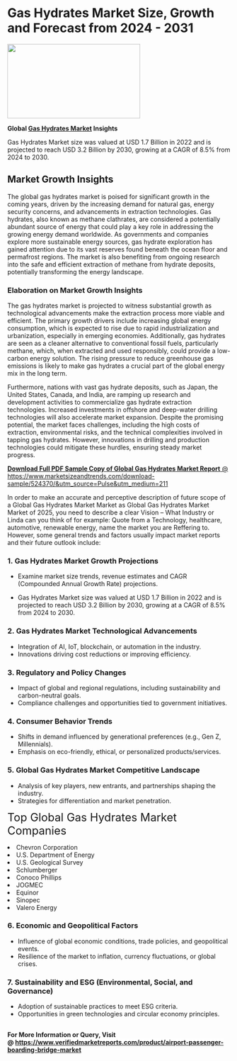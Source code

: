 <H1>Gas Hydrates Market Size, Growth and Forecast from 2024 - 2031</H1><img class="aligncenter size-medium wp-image-584254" src="https://thirdeyenews.in/wp-content/uploads/2024/09/Global-Market-Research-300x168.jpeg" alt="" width="300" height="168" /><p><strong>Global&nbsp;<a href="https://www.marketsizeandtrends.com/download-sample/524370/&amp;utm_source=Pulse&amp;utm_medium=211">Gas Hydrates Market</a> Insights</strong></p><p>Gas Hydrates Market size was valued at USD 1.7 Billion in 2022 and is projected to reach USD 3.2 Billion by 2030, growing at a CAGR of 8.5% from 2024 to 2030.</p><p><h2>Market Growth Insights</h2> <p>The global gas hydrates market is poised for significant growth in the coming years, driven by the increasing demand for natural gas, energy security concerns, and advancements in extraction technologies. Gas hydrates, also known as methane clathrates, are considered a potentially abundant source of energy that could play a key role in addressing the growing energy demand worldwide. As governments and companies explore more sustainable energy sources, gas hydrate exploration has gained attention due to its vast reserves found beneath the ocean floor and permafrost regions. The market is also benefiting from ongoing research into the safe and efficient extraction of methane from hydrate deposits, potentially transforming the energy landscape.</p> <p><a href="#"></a></p> <h3>Elaboration on Market Growth Insights</h3> <p>The gas hydrates market is projected to witness substantial growth as technological advancements make the extraction process more viable and efficient. The primary growth drivers include increasing global energy consumption, which is expected to rise due to rapid industrialization and urbanization, especially in emerging economies. Additionally, gas hydrates are seen as a cleaner alternative to conventional fossil fuels, particularly methane, which, when extracted and used responsibly, could provide a low-carbon energy solution. The rising pressure to reduce greenhouse gas emissions is likely to make gas hydrates a crucial part of the global energy mix in the long term.</p> <p>Furthermore, nations with vast gas hydrate deposits, such as Japan, the United States, Canada, and India, are ramping up research and development activities to commercialize gas hydrate extraction technologies. Increased investments in offshore and deep-water drilling technologies will also accelerate market expansion. Despite the promising potential, the market faces challenges, including the high costs of extraction, environmental risks, and the technical complexities involved in tapping gas hydrates. However, innovations in drilling and production technologies could mitigate these hurdles, ensuring steady market progress.</p> <p><a href="#"></p><p><span class=""><strong>Download Full PDF Sample Copy of Global Gas Hydrates Market Report</strong> @ <a href="https://www.marketsizeandtrends.com/download-sample/524370/&amp;utm_source=Pulse&amp;utm_medium=211" target="_blank">https://www.marketsizeandtrends.com/download-sample/524370/&amp;utm_source=Pulse&amp;utm_medium=211</a></span></p><p>In order to make an accurate and perceptive description of future scope of a Global&nbsp;Gas Hydrates Market Market as Global&nbsp;Gas Hydrates Market Market of 2025, you need to describe a clear Vision &ndash; What Industry or Linda can you think of for example: Quote from a Technology, healthcare, automotive, renewable energy, name the market you are Reffering to. However, some general trends and factors usually impact market reports and their future outlook include:</p><h3>1.&nbsp;<strong>Gas Hydrates Market Growth Projections</strong></h3><ul><li>Examine market size trends, revenue estimates and CAGR (Compounded Annual Growth Rate) projections.</li><li><p>Gas Hydrates Market size was valued at USD 1.7 Billion in 2022 and is projected to reach USD 3.2 Billion by 2030, growing at a CAGR of 8.5% from 2024 to 2030.</p></li></ul><h3>2.&nbsp;<strong>Gas Hydrates Market Technological Advancements</strong></h3><ul><li>Integration of AI, IoT, blockchain, or automation in the industry.</li><li>Innovations driving cost reductions or improving efficiency.</li></ul><h3>3.&nbsp;<strong>Regulatory and Policy Changes</strong></h3><ul><li>Impact of global and regional regulations, including sustainability and carbon-neutral goals.</li><li>Compliance challenges and opportunities tied to government initiatives.</li></ul><h3>4.&nbsp;<strong>Consumer Behavior Trends</strong></h3><ul><li>Shifts in demand influenced by generational preferences (e.g., Gen Z, Millennials).</li><li>Emphasis on eco-friendly, ethical, or personalized products/services.</li></ul><h3>5.&nbsp;<strong>Global Gas Hydrates Market Competitive Landscape</strong></h3><ul><li>Analysis of key players, new entrants, and partnerships shaping the industry.</li><li>Strategies for differentiation and market penetration.</li></ul><p data-pm-slice="1 1 []"><span style="color: inherit; font-family: inherit; font-size: 25px;">Top Global Gas Hydrates Market Companies</span></p><div class="" data-test-id=""><p><li>Chevron Corporation</li><li> U.S. Department of Energy</li><li> U.S. Geological Survey</li><li> Schlumberger</li><li> Conoco Phillips</li><li> JOGMEC</li><li> Equinor</li><li> Sinopec</li><li> Valero Energy</li></p></div><h3>6.&nbsp;<strong>Economic and Geopolitical Factors</strong></h3><ul><li>Influence of global economic conditions, trade policies, and geopolitical events.</li><li>Resilience of the market to inflation, currency fluctuations, or global crises.</li></ul><h3>7.&nbsp;<strong>Sustainability and ESG (Environmental, Social, and Governance)</strong></h3><ul><li>Adoption of sustainable practices to meet ESG criteria.</li><li>Opportunities in green technologies and circular economy principles.</li></ul><h2><strong style="font-size: 14px;">For More Information or Query, Visit @&nbsp;</strong><a style="background-color: #ffffff; font-size: 14px;" href="https://www.marketsizeandtrends.com/report/gas-hydrates-market/" target="_blank">https://www.verifiedmarketreports.com/product/airport-passenger-boarding-bridge-market</a></h2>
